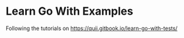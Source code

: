 # Learn Go With Examples

Following the tutorials on https://quii.gitbook.io/learn-go-with-tests/


